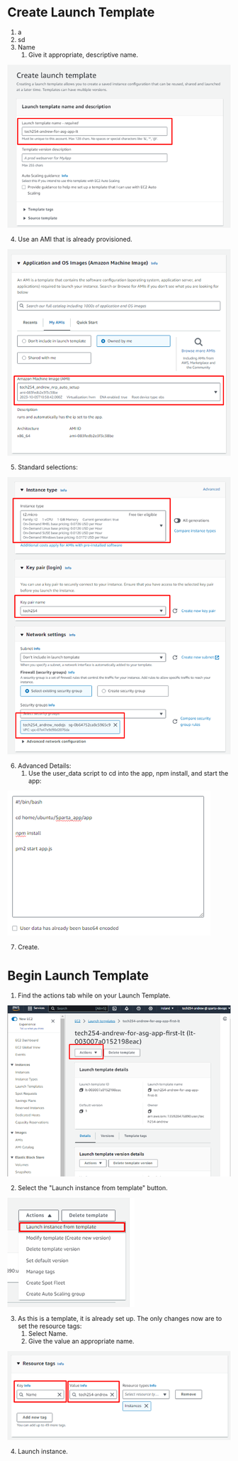# Create Launch Template

1. a
2. sd
3. Name
   1. Give it appropriate, descriptive name.

![img.png](images/launch-template/image.png)

4. Use an AMI that is already provisioned.

![img.png](images/launch-template/image-1.png)

5. Standard selections:

![img.png](images/launch-template/image-2.png) 

6. Advanced Details:
   1. Use the user_data script to cd into the app, npm install, and start the app:

![img.png](images/launch-template/image-3.png)

7. Create.

# Begin Launch Template

1. Find the actions tab while on your Launch Template.

![img.png](images/launch-template/image-4.png)

2. Select the "Launch instance from template" button.

![img.png](images/launch-template/image-6.png)

3. As this is a template, it is already set up. The only changes now are to set the resource tags:
   1. Select Name.
   2. Give the value an appropriate name.

![img.png](images/launch-template/image-5.png)

4. Launch instance.

